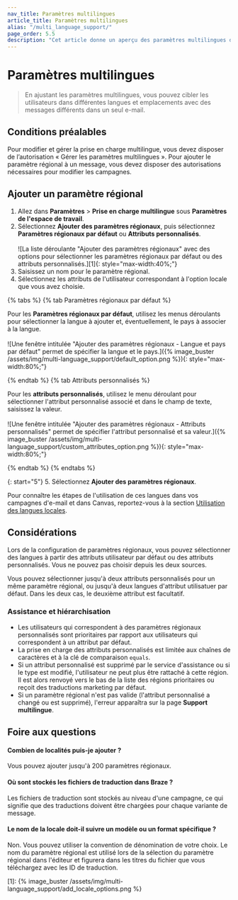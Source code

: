 ```yaml
---
nav_title: Paramètres multilingues
article_title: Paramètres multilingues
alias: "/multi_language_support/"
page_order: 5.5
description: "Cet article donne un aperçu des paramètres multilingues du tableau de bord de Braze et explique comment utiliser les paramètres régionaux dans vos messages."
---
```


# Paramètres multilingues

> En ajustant les paramètres multilingues, vous pouvez cibler les utilisateurs dans différentes langues et emplacements avec des messages différents dans un seul e-mail.

## Conditions préalables

Pour modifier et gérer la prise en charge multilingue, vous devez disposer de l’autorisation « Gérer les paramètres multilingues ». Pour ajouter le paramètre régional à un message, vous devez disposer des autorisations nécessaires pour modifier les campagnes.

## Ajouter un paramètre régional

1. Allez dans **Paramètres** > **Prise en charge multilingue** sous **Paramètres de l'espace de travail**.
2. Sélectionnez **Ajouter des paramètres régionaux**, puis sélectionnez **Paramètres régionaux par défaut** ou **Attributs personnalisés**.<br><br>![La liste déroulante "Ajouter des paramètres régionaux" avec des options pour sélectionner les paramètres régionaux par défaut ou des attributs personnalisés.][1]{: style="max-width:40%;"}
3. Saisissez un nom pour le paramètre régional.
4. Sélectionnez les attributs de l'utilisateur correspondant à l'option locale que vous avez choisie.

{% tabs %}
{% tab Paramètres régionaux par défaut %}


Pour les **Paramètres régionaux par défaut**, utilisez les menus déroulants pour sélectionner la langue à ajouter et, éventuellement, le pays à associer à la langue.<br><br>![Une fenêtre intitulée "Ajouter des paramètres régionaux - Langue et pays par défaut" permet de spécifier la langue et le pays.]({% image_buster /assets/img/multi-language_support/default_option.png %}){: style="max-width:80%;"}

{% endtab %}
{% tab Attributs personnalisés %}

Pour les **attributs personnalisés**, utilisez le menu déroulant pour sélectionner l'attribut personnalisé associé et dans le champ de texte, saisissez la valeur.<br><br>![Une fenêtre intitulée "Ajouter des paramètres régionaux - Attributs personnalisés" permet de spécifier l'attribut personnalisé et sa valeur.]({% image_buster /assets/img/multi-language_support/custom_attributes_option.png %}){: style="max-width:80%;"}

{% endtab %}
{% endtabs %}

{: start="5"}
5\. Sélectionnez **Ajouter des paramètres régionaux**. 

Pour connaître les étapes de l'utilisation de ces langues dans vos campagnes d'e-mail et dans Canvas, reportez-vous à la section [Utilisation des langues locales]({{site.baseurl}}/user_guide/message_building_by_channel/email/using_locales/).

## Considérations

Lors de la configuration de paramètres régionaux, vous pouvez sélectionner des langues à partir des attributs utilisateur par défaut ou des attributs personnalisés. Vous ne pouvez pas choisir depuis les deux sources.

Vous pouvez sélectionner jusqu'à deux attributs personnalisés pour un même paramètre régional, ou jusqu'à deux langues d'attribut utilisatuer par défaut. Dans les deux cas, le deuxième attribut est facultatif.

### Assistance et hiérarchisation

- Les utilisateurs qui correspondent à des paramètres régionaux personnalisés sont prioritaires par rapport aux utilisateurs qui correspondent à un attribut par défaut.
- La prise en charge des attributs personnalisés est limitée aux chaînes de caractères et à la clé de comparaison `equals`.
- Si un attribut personnalisé est supprimé par le service d'assistance ou si le type est modifié, l'utilisateur ne peut plus être rattaché à cette région. Il est alors renvoyé vers le bas de la liste des régions prioritaires ou reçoit des traductions marketing par défaut.
- Si un paramètre régional n'est pas valide (l'attribut personnalisé a changé ou est supprimé), l'erreur apparaîtra sur la page **Support multilingue**.

## Foire aux questions

#### Combien de localités puis-je ajouter ?
Vous pouvez ajouter jusqu'à 200 paramètres régionaux.

#### Où sont stockés les fichiers de traduction dans Braze ?
Les fichiers de traduction sont stockés au niveau d'une campagne, ce qui signifie que des traductions doivent être chargées pour chaque variante de message.

#### Le nom de la locale doit-il suivre un modèle ou un format spécifique ?
Non. Vous pouvez utiliser la convention de dénomination de votre choix. Le nom du paramètre régional est utilisé lors de la sélection du paramètre régional dans l'éditeur et figurera dans les titres du fichier que vous téléchargez avec les ID de traduction.

[1]: {% image_buster /assets/img/multi-language_support/add_locale_options.png %}